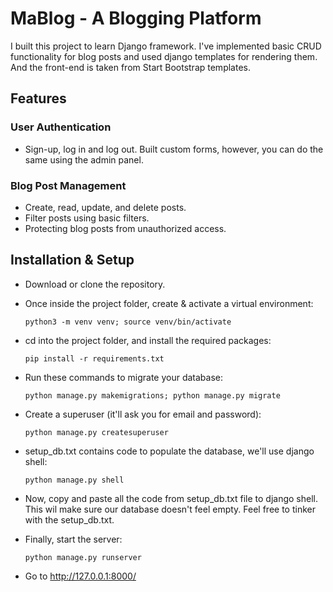 # MaBlog - A Blogging Platform

I built this project to learn Django framework. I've implemented basic CRUD functionality for blog posts and used django templates for rendering them. And the front-end is taken from Start Bootstrap templates.

## Features

  

### User Authentication

- Sign-up, log in and log out. Built custom forms, however, you can do the same using the admin panel.

### Blog Post Management

- Create, read, update, and delete posts.
- Filter posts using basic filters.
- Protecting blog posts from unauthorized access.

## Installation & Setup
 
- Download or clone the repository.
- Once inside the project folder, create & activate a virtual environment:

    ```python3 -m venv venv; source venv/bin/activate```
- cd into the project folder, and install the required packages:

    ```pip install -r requirements.txt```
- Run these commands to migrate your database:

    ```python manage.py makemigrations; python manage.py migrate```
- Create a superuser (it'll ask you for email and password):

    ```python manage.py createsuperuser```
- setup_db.txt contains code to populate the database, we'll use django shell:

    ```python manage.py shell```
- Now, copy and paste all the code from setup_db.txt file to django shell. This wil make sure our database doesn't feel empty. Feel free to tinker with the setup_db.txt.
- Finally, start the server:

    ```python manage.py runserver```
- Go to http://127.0.0.1:8000/